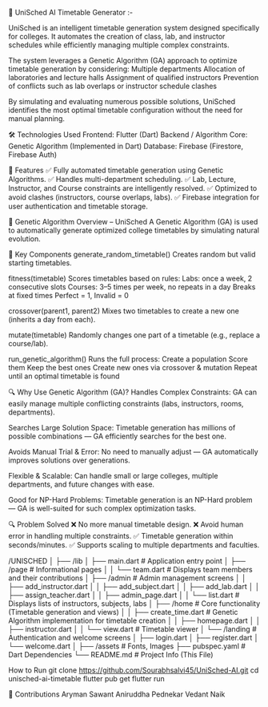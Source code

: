 📅 UniSched AI Timetable Generator :- 

UniSched is an intelligent timetable generation system designed specifically for colleges. It automates the creation of class, lab, and instructor schedules while efficiently managing multiple complex constraints.

The system leverages a Genetic Algorithm (GA) approach to optimize timetable generation by considering:
Multiple departments
Allocation of laboratories and lecture halls
Assignment of qualified instructors
Prevention of conflicts such as lab overlaps or instructor schedule clashes 

By simulating and evaluating numerous possible solutions, UniSched identifies the most optimal timetable configuration without the need for manual planning.


🛠️ Technologies Used
Frontend: Flutter (Dart)
Backend / Algorithm Core: Genetic Algorithm (Implemented in Dart)
Database: Firebase (Firestore, Firebase Auth)

🎯 Features
✅ Fully automated timetable generation using Genetic Algorithms.
✅ Handles multi-department scheduling.
✅ Lab, Lecture, Instructor, and Course constraints are intelligently resolved.
✅ Optimized to avoid clashes (instructors, course overlaps, labs).
✅ Firebase integration for user authentication and timetable storage.

🧬 Genetic Algorithm Overview – UniSched
A Genetic Algorithm (GA) is used to automatically generate optimized college timetables by simulating natural evolution.

🔧 Key Components
generate_random_timetable()
Creates random but valid starting timetables.

fitness(timetable)
Scores timetables based on rules:
Labs: once a week, 2 consecutive slots
Courses: 3–5 times per week, no repeats in a day
Breaks at fixed times
Perfect = 1, Invalid = 0

crossover(parent1, parent2)
Mixes two timetables to create a new one (inherits a day from each).

mutate(timetable)
Randomly changes one part of a timetable (e.g., replace a course/lab).

run_genetic_algorithm()
Runs the full process:
Create a population
Score them
Keep the best ones
Create new ones via crossover & mutation
Repeat until an optimal timetable is found

🔍 Why Use Genetic Algorithm (GA)?
Handles Complex Constraints:
GA can easily manage multiple conflicting constraints (labs, instructors, rooms, departments).

Searches Large Solution Space:
Timetable generation has millions of possible combinations — GA efficiently searches for the best one.

Avoids Manual Trial & Error:
No need to manually adjust — GA automatically improves solutions over generations.

Flexible & Scalable:
Can handle small or large colleges, multiple departments, and future changes with ease.

Good for NP-Hard Problems:
Timetable generation is an NP-Hard problem — GA is well-suited for such complex optimization tasks.

🔍 Problem Solved
❌ No more manual timetable design.
❌ Avoid human error in handling multiple constraints.
✅ Timetable generation within seconds/minutes.
✅ Supports scaling to multiple departments and faculties.

/UNISCHED
│
├── /lib
│   ├── main.dart                # Application entry point
│   ├── /page                     # Informational pages
│   │     └── team.dart           # Displays team members and their contributions
│   ├── /admin                    # Admin management screens
│   │     ├── add_instructor.dart
│   │     ├── add_subject.dart
│   │     ├── add_lab.dart
│   │     ├── assign_teacher.dart
│   │     ├── admin_page.dart
│   │     └── list.dart           # Displays lists of instructors, subjects, labs
│   ├── /home                     # Core functionality (Timetable generation and views)
│   │     ├── create_time.dart    # Genetic Algorithm implementation for timetable creation
│   │     ├── homepage.dart
│   │     ├── instructor.dart
│   │     └── view.dart           # Timetable viewer
│   └── /landing                  # Authentication and welcome screens
│         ├── login.dart
│         ├── register.dart
│         └── welcome.dart
│
├── /assets                # Fonts, Images
├── pubspec.yaml           # Dart Dependencies
└── README.md              # Project Info (This File)


How to Run
git clone https://github.com/Sourabhsalvi45/UniSched-AI.git
cd unisched-ai-timetable
flutter pub get
flutter run

🤝 Contributions
Aryman Sawant
Aniruddha Pednekar
Vedant Naik





